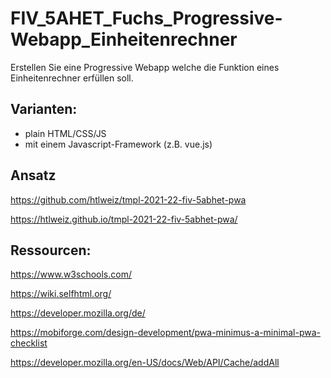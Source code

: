# FIV_5AHET_Fuchs_Progressive-Webapp_Einheitenrechner

Erstellen Sie eine Progressive Webapp welche die Funktion eines Einheitenrechner erfüllen soll. 

## Varianten:

* plain HTML/CSS/JS
* mit einem Javascript-Framework (z.B. vue.js) 

## Ansatz

https://github.com/htlweiz/tmpl-2021-22-fiv-5abhet-pwa 

https://htlweiz.github.io/tmpl-2021-22-fiv-5abhet-pwa/ 

 

## Ressourcen: 

https://www.w3schools.com/ 

https://wiki.selfhtml.org/ 

https://developer.mozilla.org/de/ 

https://mobiforge.com/design-development/pwa-minimus-a-minimal-pwa-checklist 

https://developer.mozilla.org/en-US/docs/Web/API/Cache/addAll 

 
